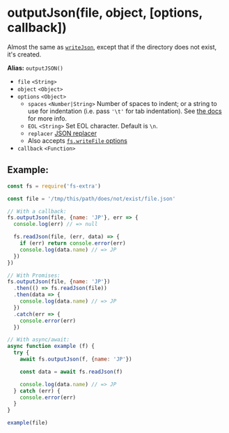 # outputJson(file, object, [options, callback])

Almost the same as [`writeJson`](writeJson.md), except that if the directory does not exist, it's created.

**Alias:** `outputJSON()`

- `file` `<String>`
- `object` `<Object>`
- `options` `<Object>`
  - `spaces` `<Number|String>` Number of spaces to indent; or a string to use for indentation (i.e. pass `'\t'` for tab indentation). See [the docs](https://developer.mozilla.org/en-US/docs/Web/JavaScript/Reference/Global_Objects/JSON/stringify#The_space_argument) for more info.
  - `EOL` `<String>` Set EOL character. Default is `\n`.
  - `replacer` [JSON replacer](https://developer.mozilla.org/en-US/docs/Web/JavaScript/Reference/Global_Objects/JSON/stringify#The_replacer_parameter)
  - Also accepts [`fs.writeFile` options](https://nodejs.org/api/fs.html#fs_fs_writefile_file_data_options_callback)
- `callback` `<Function>`

## Example:

```js
const fs = require('fs-extra')

const file = '/tmp/this/path/does/not/exist/file.json'

// With a callback:
fs.outputJson(file, {name: 'JP'}, err => {
  console.log(err) // => null

  fs.readJson(file, (err, data) => {
    if (err) return console.error(err)
    console.log(data.name) // => JP
  })
})

// With Promises:
fs.outputJson(file, {name: 'JP'})
  .then(() => fs.readJson(file))
  .then(data => {
    console.log(data.name) // => JP
  })
  .catch(err => {
    console.error(err)
  })

// With async/await:
async function example (f) {
  try {
    await fs.outputJson(f, {name: 'JP'})

    const data = await fs.readJson(f)

    console.log(data.name) // => JP
  } catch (err) {
    console.error(err)
  }
}

example(file)
```
